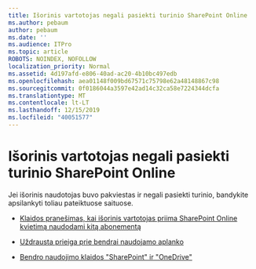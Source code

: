```yaml
---
title: Išorinis vartotojas negali pasiekti turinio SharePoint Online
ms.author: pebaum
author: pebaum
ms.date: ''
ms.audience: ITPro
ms.topic: article
ROBOTS: NOINDEX, NOFOLLOW
localization_priority: Normal
ms.assetid: 4d197afd-e806-40ad-ac20-4b10bc497edb
ms.openlocfilehash: aea01148f009bd67571c75798e62a48148867c98
ms.sourcegitcommit: 0f0186044a3597e42ad14c32ca58e7224344dcfa
ms.translationtype: MT
ms.contentlocale: lt-LT
ms.lasthandoff: 12/15/2019
ms.locfileid: "40051577"
---
```

# <a name="external-user-is-unable-to-access-content-in-sharepoint-online"></a>Išorinis vartotojas negali pasiekti turinio SharePoint Online

Jei išorinis naudotojas buvo pakviestas ir negali pasiekti turinio, bandykite apsilankyti toliau pateiktuose saituose.

- [Klaidos pranešimas, kai išorinis vartotojas priima SharePoint Online kvietimą naudodami kitą abonementą](https://docs.microsoft.com/sharepoint/support/sharing-and-permissions/error-when-external-user-accepts-an-invitation-by-using-another-account)

- [Uždrausta prieiga prie bendrai naudojamo aplanko](https://docs.microsoft.com/sharepoint/support/sharing-and-permissions/cannot-access-shared-folder)

- [Bendro naudojimo klaidos "SharePoint" ir "OneDrive"](https://docs.microsoft.com/sharepoint/sharepoint-onedrive-error-message)

